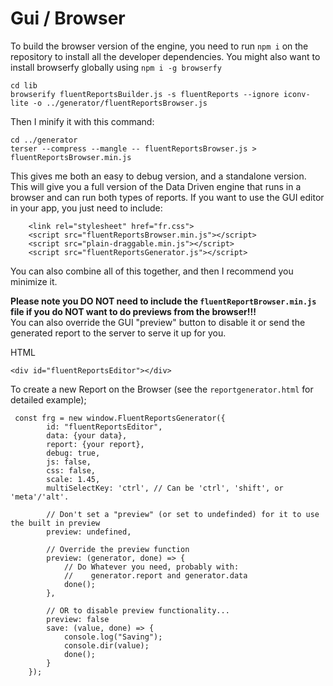 # Gui / Browser

To build the browser version of the engine, you need to run `npm i` on the repository to install all the developer dependencies.  You might also want to install browserfy globally using `npm i -g browserfy`
```
cd lib
browserify fluentReportsBuilder.js -s fluentReports --ignore iconv-lite -o ../generator/fluentReportsBrowser.js
```
Then I minify it with this command:
```
cd ../generator
terser --compress --mangle -- fluentReportsBrowser.js > fluentReportsBrowser.min.js
```

This gives me both an easy to debug version, and a standalone version.   This will give you a full version of the Data Driven engine that runs in a browser and can run both types of reports.
If you want to use the GUI editor in your app, you just need to include:
```
    <link rel="stylesheet" href="fr.css">
    <script src="fluentReportsBrowser.min.js"></script>
    <script src="plain-draggable.min.js"></script>
    <script src="fluentReportsGenerator.js"></script>
``` 

You can also combine all of this together, and then I recommend you minimize it.
   
<b>Please note you DO NOT need to include the `fluentReportBrowser.min.js` file if you do NOT want to do previews from the browser!!!</b> <br>
You can also override the GUI "preview" button to disable it or send the generated report to the server to serve it up for you.

HTML
```
<div id="fluentReportsEditor"></div>
```

To create a new Report on the Browser (see the `reportgenerator.html` for detailed example);
```
 const frg = new window.FluentReportsGenerator({
        id: "fluentReportsEditor",
        data: {your data},
        report: {your report},
        debug: true,
        js: false,
        css: false,
        scale: 1.45,
        multiSelectKey: 'ctrl', // Can be 'ctrl', 'shift', or 'meta'/'alt'.

        // Don't set a "preview" (or set to undefinded) for it to use the built in preview
        preview: undefined,

        // Override the preview function
        preview: (generator, done) => {
            // Do Whatever you need, probably with:
            //    generator.report and generator.data
            done();
        },

        // OR to disable preview functionality...
        preview: false   
        save: (value, done) => {
            console.log("Saving");
            console.dir(value);
            done();
        }
    });
```
  